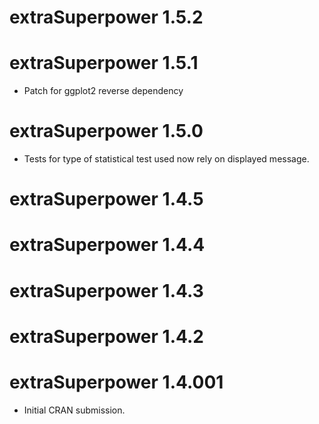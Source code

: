 # extraSuperpower 1.5.2

# extraSuperpower 1.5.1

* Patch for ggplot2 reverse dependency

# extraSuperpower 1.5.0

* Tests for type of statistical test used now rely on displayed message.

# extraSuperpower 1.4.5

# extraSuperpower 1.4.4

# extraSuperpower 1.4.3

# extraSuperpower 1.4.2

# extraSuperpower 1.4.001

* Initial CRAN submission.
